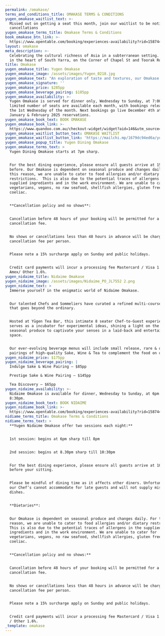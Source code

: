 ```yaml
---
permalink: /omakase/
terms_and_conditions_title: OMAKASE TERMS & CONDITIONS
yugen_omakase_waitlist_text: >-
  Missed out on getting a seat this month, join our waitlist to be notified of
  cancellations
yugen_omakase_terms_title: Omakase Terms & Conditions
book_omakase_btn_link: >-
  https://www.opentable.com/booking/experiences-availability?rid=158744&restref=158744&experienceId=192524&utm_source=external&utm_medium=referral&utm_campaign=shared
layout: omakase
meta_description: >-
  Celebrating the cultural richness of Asia in a subterranean setting. Located
  in the heart of South Yarra, on the Corner of Chapel St and Toorak Road.
title: Omakase
yugen_omakase_title: Yugen Omakase
yugen_omakase_image: /assets/images/Yugen_0218.jpg
yugen_omakase_text: "An exploration of taste and textures, our Omakase is a sensory journey.\_The melding of contemporary Japanese and Australian culinary techniques.\_With 6 seats available at our intimate mezzanine bar, our skilled Sushi Chefs will guide you through a personalised multi-course journey of the finest produce, led by the seasons & oceans.\n\nFrom the first bite to the last, we aim to form long lasting relationships with our guests, turning strangers into family.\_Trust us to create a memorable and profound dining experience which celebrates our chef's craftsmanship and precision, complimented by our elevated beverage pairings.\n\nProudly awarded Two Hats in the 2023 and 2024 Good Food Guide Awards.\n"
yugen_omakase_signature: ''
yugen_omakase_price: $285pp
yugen_omakase_beverage_pairing: $185pp
yugen_omakase_availability: >-
  Yugen Omakase is served for dinner only, Wednesday to Sunday, at 7:00 pm. A
  limited number of seats are available each month, with bookings released on
  the 1st Wednesday of the month. Next bookings go live December 4th at 12pm for
  January & February 2025 reservations.
yugen_omakase_book_text: BOOK OMAKASE
yugen_omakase_book_link: >-
  https://www.quandoo.com.au/checkout-widget/widget?aid=146&utm_source=quandoo-partner&utm_medium=widget-link&merchantId=94412
yugen_omakase_waitlist_button_text: OMAKASE WAITLIST
yugen_omakase_waitlist_button_link: 'https://mailchi.mp/1679dc94ed6a/yugen-omakase'
yugen_omakase_popup_title: Yugen Dining Omakase
yugen_omakase_terms_text: >
  Yugen Dining Omakase starts at 7pm sharp.


  For the best dining experience, please ensure all guests arrive at 15 mins
  before. Our Omakase is dependent on seasonal produce and changes daily. For
  this reason, we are unable to cater to food allergies and/or dietary
  restrictions.  This is also due to the potential traces of allergens in the
  supplied ingredients and in the work environment. We are unable to cater for
  vegetarians, vegans, no raw seafood, shellfish allergies, gluten free, soy and
  coeliac.


  **Cancellation policy and no shows**:


  Cancellation before 48 hours of your booking will be permitted for a no
  cancellation fee.


  No shows or cancellations less than 48 hours in advance will be charged a $285
  cancellation fee per person.


  Please note a 15% surcharge apply on Sunday and public holidays.


  Credit card payments will incur a processing fee Mastercard / Visa 1.2% -
  Amex/ Other 1.6%.
yugen_nidaime_title: Nidaime Omakase
yugen_nidaime_image: /assets/images/Nidaime_PO_JL7552 2.png
yugen_nidaime_text: >
  Immerse yourself in the enigmatic world of Nidaime Omakase.


  Our talented Chefs and Sommeliers have curated a refined multi-course menu,
  that goes beyond the ordinary.


  Hosted at Yūgen Tea Bar, this intimate 8 seater Chef-to-Guest experience
  serves as a incubator for experimental ideas, shining a light on the best
  seasonal produce to captivate your senses in a laid-back and entertaining
  space.


  Our ever-evolving beverage menus will include small release, rare & one-off
  pairings of high-quality Sake, Wine & Tea to complement the food on offer.
yugen_nidaime_price: $175pp
yugen_nidaime_beverage_pairing: |
  Indulge Sake & Wine Pairing – $85pp

  Prestige Sake & Wine Pairing – $145pp

  Tea Discovery – $65pp
yugen_nidaime_availability: >-
  Nidaime Omakase is available for dinner, Wednesday to Sunday, at 6pm or
  8:30pm.
yugen_nidaime_book_text: BOOK NIDAIME
yugen_nidiame_book_link: >-
  https://www.opentable.com/booking/experiences-availability?rid=158744&restref=158744&experienceId=191894&utm_source=external&utm_medium=referral&utm_campaign=shared
nidiame_terms_title: Omakase Terms & Conditions
nidiame_terms_text: >
  **Yugen Nidaime Omakase offer two sessions each night:**


  1st session: begins at 6pm sharp till 8pm


  2nd session: begins at 8.30pm sharp till 10:30pm


  For the best dining experience, please ensure all guests arrive at 10 minutes
  before your sitting.


  Please be mindful of dining time as it affects other diners. Unfortunately,
  our Chef’s cannot accommodate for late guests and will not supply missed
  dishes.


  **Dietaries**:


  Our Omakase is dependent on seasonal produce and changes daily. For this
  reason, we are unable to cater to food allergies and/or dietary restrictions.
  This is also due to the potential traces of allergens in the supplied
  ingredients and in the work environment. We are unable to cater for
  vegetarians, vegans, no raw seafood, shellfish allergies, gluten free, soy and
  coeliac.


  **Cancellation policy and no shows:**


  Cancellation before 48 hours of your booking will be permitted for a no
  cancellation fee.


  No shows or cancellations less than 48 hours in advance will be charged a $175
  cancellation fee per person.


  Please note a 15% surcharge apply on Sunday and public holidays.


  Credit card payments will incur a processing fee Mastercard / Visa 1.2% - Amex
  / Other 1.6%.
_template: omakase
---
```


